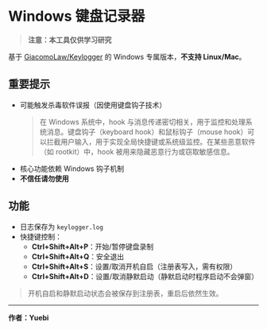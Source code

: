 # Windows 键盘记录器

> **注意：本工具仅供学习研究**

基于 [GiacomoLaw/Keylogger](https://github.com/GiacomoLaw/Keylogger) 的 Windows 专属版本，**不支持 Linux/Mac**。

## 重要提示
- 可能触发杀毒软件误报（因使用键盘钩子技术）
    > 在 Windows 系统中，hook 与消息传递密切相关，用于监控和处理系统消息。键盘钩子（keyboard hook）和鼠标钩子（mouse hook）可以拦截用户输入，用于实现全局快捷键或系统级监控。在某些恶意软件（如 rootkit）中，hook 被用来隐藏恶意行为或窃取敏感信息。
- 核心功能依赖 Windows 钩子机制
- **不信任请勿使用**

## 功能
- 日志保存为 `keylogger.log`
- 快捷键控制：
  - **Ctrl+Shift+Alt+P**：开始/暂停键盘录制
  - **Ctrl+Shift+Alt+Q**：安全退出
  - **Ctrl+Shift+Alt+S**：设置/取消开机自启（注册表写入，需有权限）
  - **Ctrl+Shift+Alt+D**：设置/取消静默启动（静默启动时程序启动不会弹窗）

> 开机自启和静默启动状态会被保存到注册表，重启后依然生效。

---

**作者：Yuebi**
